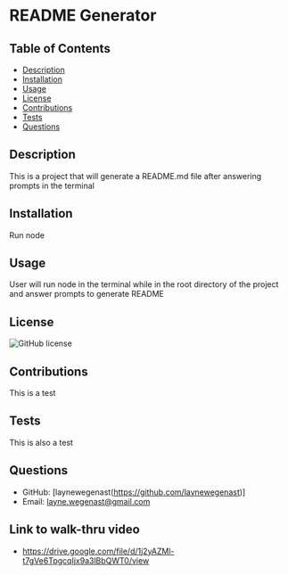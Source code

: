 # README Generator
 ## Table of Contents
 - [Description](#description)
 - [Installation](#installation)
 - [Usage](#usage)
 - [License](#license)
 - [Contributions](#contributions)
 - [Tests](#tests)
 - [Questions](#questions)

 ## Description
 This is a project that will generate a README.md file after answering prompts in the terminal
 ## Installation
 Run node
 ## Usage
 User will run node in the terminal while in the root directory of the project and answer prompts to generate README
 ## License
 ![GitHub license](https://img.shields.io/badge/license-MIT-blue.svg)
 ## Contributions
 This is a test
 ## Tests
 This is also a test
 ## Questions
  - GitHub: [laynewegenast(https://github.com/laynewegenast)]
  - Email: [layne.wegenast@gmail.com](mailto:example@example.com)

  ## Link to  walk-thru video
  - https://drive.google.com/file/d/1j2yAZMl-t7gVe6TpgcqIjx9a3lBbQWT0/view
